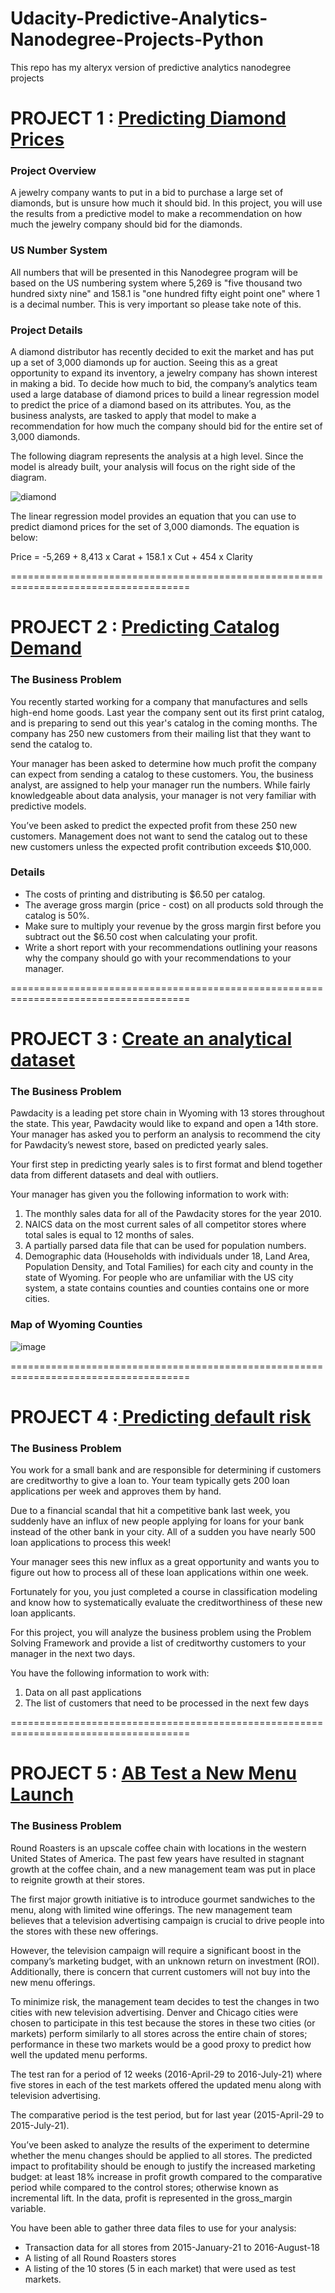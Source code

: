 # Udacity-Predictive-Analytics-Nanodegree-Projects-Python
This repo has my alteryx version of predictive analytics nanodegree projects

# PROJECT 1 : [Predicting Diamond Prices](https://github.com/Dineshkumar-Anbalagan/Udacity-Predictive-Analytics-Nanodegree-Projects-Alteryx/tree/main/Project%201%20-%20Diamond_Project)
### Project Overview
A jewelry company wants to put in a bid to purchase a large set of diamonds, but is unsure how much it should bid. In this project, you will use the results from a predictive model to make a recommendation on how much the jewelry company should bid for the diamonds.

### US Number System
All numbers that will be presented in this Nanodegree program will be based on the US numbering system where 5,269 is "five thousand two hundred sixty nine" and 158.1 is "one hundred fifty eight point one" where 1 is a decimal number. This is very important so please take note of this.

### Project Details
A diamond distributor has recently decided to exit the market and has put up a set of 3,000 diamonds up for auction. Seeing this as a great opportunity to expand its inventory, a jewelry company has shown interest in making a bid. To decide how much to bid, the company’s analytics team used a large database of diamond prices to build a linear regression model to predict the price of a diamond based on its attributes. You, as the business analysts, are tasked to apply that model to make a recommendation for how much the company should bid for the entire set of 3,000 diamonds.

The following diagram represents the analysis at a high level. Since the model is already built, your analysis will focus on the right side of the diagram.

![diamond](https://user-images.githubusercontent.com/67826647/128141029-5e922a48-7b9b-4352-9bd3-284e00216cf6.png)

The linear regression model provides an equation that you can use to predict diamond prices for the set of 3,000 diamonds. The equation is below:

Price = -5,269 + 8,413 x Carat + 158.1 x Cut + 454 x Clarity

=====================================================================================

# PROJECT 2 : [Predicting Catalog Demand](https://github.com/Dineshkumar-Anbalagan/Udacity-Predictive-Analytics-Nanodegree-Projects-Alteryx/tree/main/Project%202%20-%20Predicting_Catalogue_Demand)

### The Business Problem
You recently started working for a company that manufactures and sells high-end home goods. Last year the company sent out its first print catalog, and is preparing to send out this year's catalog in the coming months. The company has 250 new customers from their mailing list that they want to send the catalog to.

Your manager has been asked to determine how much profit the company can expect from sending a catalog to these customers. You, the business analyst, are assigned to help your manager run the numbers. While fairly knowledgeable about data analysis, your manager is not very familiar with predictive models.

You’ve been asked to predict the expected profit from these 250 new customers. Management does not want to send the catalog out to these new customers unless the expected profit contribution exceeds $10,000.

### Details
* The costs of printing and distributing is $6.50 per catalog.
* The average gross margin (price - cost) on all products sold through the catalog is 50%.
* Make sure to multiply your revenue by the gross margin first before you subtract out the $6.50 cost when calculating your profit.
* Write a short report with your recommendations outlining your reasons why the company should go with your recommendations to your manager.

=====================================================================================

# PROJECT 3 : [Create an analytical dataset](https://github.com/Dineshkumar-Anbalagan/Udacity-Predictive-Analytics-Nanodegree-Projects-Alteryx/tree/main/Project%203%20-%20Creating%20Analytical%20Dataset)

### The Business Problem
Pawdacity is a leading pet store chain in Wyoming with 13 stores throughout the state. This year, Pawdacity would like to expand and open a 14th store. Your manager has asked you to perform an analysis to recommend the city for Pawdacity’s newest store, based on predicted yearly sales.

Your first step in predicting yearly sales is to first format and blend together data from different datasets and deal with outliers.

Your manager has given you the following information to work with:

1. The monthly sales data for all of the Pawdacity stores for the year 2010.
2. NAICS data on the most current sales of all competitor stores where total sales is equal to 12 months of sales.
3. A partially parsed data file that can be used for population numbers.
4. Demographic data (Households with individuals under 18, Land Area, Population Density, and Total Families) for each city and county in the state of Wyoming. For people who are unfamiliar with the US city system, a state contains counties and counties contains one or more cities.

### Map of Wyoming Counties

![image](https://user-images.githubusercontent.com/67826647/128142306-180a18dd-b621-4ea7-ad0f-fcd3ff1d6722.png)

=====================================================================================

# PROJECT 4 :[ Predicting default risk](https://github.com/Dineshkumar-Anbalagan/Udacity-Predictive-Analytics-Nanodegree-Projects-Alteryx/tree/main/Project%204%20-%20Predicting%20Default%20Risk)

### The Business Problem
You work for a small bank and are responsible for determining if customers are creditworthy to give a loan to. Your team typically gets 200 loan applications per week and approves them by hand.

Due to a financial scandal that hit a competitive bank last week, you suddenly have an influx of new people applying for loans for your bank instead of the other bank in your city. All of a sudden you have nearly 500 loan applications to process this week!

Your manager sees this new influx as a great opportunity and wants you to figure out how to process all of these loan applications within one week.

Fortunately for you, you just completed a course in classification modeling and know how to systematically evaluate the creditworthiness of these new loan applicants.

For this project, you will analyze the business problem using the Problem Solving Framework and provide a list of creditworthy customers to your manager in the next two days.


You have the following information to work with:

1. Data on all past applications
2. The list of customers that need to be processed in the next few days

=====================================================================================

# PROJECT 5 : [AB Test a New Menu Launch](https://github.com/Dineshkumar-Anbalagan/Udacity-Predictive-Analytics-Nanodegree-Projects-Alteryx/tree/main/Project%205%20-%20AB%20Test%20a%20New%20Menu%20Launch)

### The Business Problem
Round Roasters is an upscale coffee chain with locations in the western United States of America. The past few years have resulted in stagnant growth at the coffee chain, and a new management team was put in place to reignite growth at their stores.

The first major growth initiative is to introduce gourmet sandwiches to the menu, along with limited wine offerings. The new management team believes that a television advertising campaign is crucial to drive people into the stores with these new offerings.

However, the television campaign will require a significant boost in the company’s marketing budget, with an unknown return on investment (ROI). Additionally, there is concern that current customers will not buy into the new menu offerings.

To minimize risk, the management team decides to test the changes in two cities with new television advertising. Denver and Chicago cities were chosen to participate in this test because the stores in these two cities (or markets) perform similarly to all stores across the entire chain of stores; performance in these two markets would be a good proxy to predict how well the updated menu performs.

The test ran for a period of 12 weeks (2016-April-29 to 2016-July-21) where five stores in each of the test markets offered the updated menu along with television advertising.

The comparative period is the test period, but for last year (2015-April-29 to 2015-July-21).

You’ve been asked to analyze the results of the experiment to determine whether the menu changes should be applied to all stores. The predicted impact to profitability should be enough to justify the increased marketing budget: at least 18% increase in profit growth compared to the comparative period while compared to the control stores; otherwise known as incremental lift. In the data, profit is represented in the gross_margin variable.

You have been able to gather three data files to use for your analysis:

* Transaction data for all stores from 2015-January-21 to 2016-August-18
* A listing of all Round Roasters stores
* A listing of the 10 stores (5 in each market) that were used as test markets.

